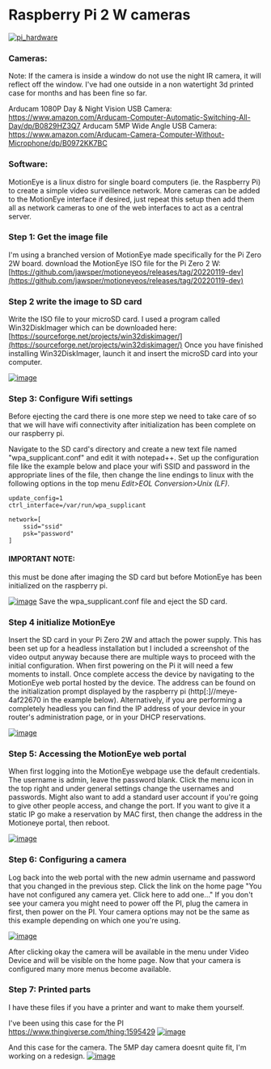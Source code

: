 # Raspberry Pi 2 W cameras

[![pi_hardware](https://user-images.githubusercontent.com/110564012/236584678-bbba299f-493c-4603-8ee0-4370afe01251.png)](https://user-images.githubusercontent.com/110564012/236584678-bbba299f-493c-4603-8ee0-4370afe01251.png)
### Cameras:
Note: If the camera is inside a window do not use the night IR camera, it will reflect off the window. I've had one outside in a non watertight 3d printed case for months and has been fine so far.

Arducam 1080P Day & Night Vision USB Camera: https://www.amazon.com/Arducam-Computer-Automatic-Switching-All-Day/dp/B0829HZ3Q7
Arducam 5MP Wide Angle USB Camera: https://www.amazon.com/Arducam-Camera-Computer-Without-Microphone/dp/B0972KK7BC

### Software:
MotionEye is a linux distro for single board computers (ie. the Raspberry Pi) to create a simple video surveillence network. More cameras can be added to the MotionEye interface if desired, just repeat this setup then add them all as network cameras to one of the web interfaces to act as a central server.

### Step 1: Get the image file
I'm using a branched version of MotionEye made specifically for the Pi Zero 2W board. download the MotionEye ISO file for the Pi Zero 2 W: [https://github.com/jawsper/motioneyeos/releases/tag/20220119-dev](https://github.com/jawsper/motioneyeos/releases/tag/20220119-dev)

### Step 2 write the image to SD card
Write the ISO file to your microSD card. I used a program called Win32DiskImager which can be downloaded here: [https://sourceforge.net/projects/win32diskimager/](https://sourceforge.net/projects/win32diskimager/) Once you have finished installing Win32DiskImager, launch it and insert the microSD card into your computer.

[![image](https://user-images.githubusercontent.com/110564012/235790174-e06137ae-43d0-4eb0-b190-9765d28c2335.png)](https://user-images.githubusercontent.com/110564012/235790174-e06137ae-43d0-4eb0-b190-9765d28c2335.png)

### Step 3: Configure Wifi settings
Before ejecting the card there is one more step we need to take care of so that we will have wifi connectivity after initialization has been complete on our raspberry pi.

Navigate to the SD card's directory and create a new text file named "wpa_supplicant.conf" and edit it with notepad++. Set up the configuration file like the example below and place your wifi SSID and password in the appropriate lines of the file, then change the line endings to linux with the following options in the top menu _Edit>EOL Conversion>Unix (LF)_. 

```
update_config=1
ctrl_interface=/var/run/wpa_supplicant

network=[
	ssid="ssid"
	psk="password"
]
```

#### IMPORTANT NOTE: 
this must be done after imaging the SD card but before MotionEye has been initialized on the raspberry pi.

[![image](https://user-images.githubusercontent.com/110564012/235792381-70a690d5-7b17-4f43-91e8-e47846494abe.png)](https://user-images.githubusercontent.com/110564012/235792381-70a690d5-7b17-4f43-91e8-e47846494abe.png)
Save the wpa_supplicant.conf file and eject the SD card.

### Step 4 initialize MotionEye
Insert the SD card in your Pi Zero 2W and attach the power supply. This has been set up for a headless installation but I included a screenshot of the video output anyway because there are multiple ways to proceed with the initial configuration. When first powering on the Pi it will need a few moments to install. Once complete access the device by navigating to the MotionEye web portal hosted by the device. The address can be found on the initialization prompt displayed by the raspberry pi (http[:]//meye-4af22670 in the example below). Alternatively, if you are performing a completely headless you can find the IP address of your device in your router's administration page, or in your DHCP reservations.

[![image](https://user-images.githubusercontent.com/110564012/235792492-9c87b22b-df60-4e49-bf6f-58b954f0dfca.png)](https://user-images.githubusercontent.com/110564012/235792492-9c87b22b-df60-4e49-bf6f-58b954f0dfca.png)

### Step 5: Accessing the MotionEye web portal
When first logging into the MotionEye webpage use the default credentials. The username is admin, leave the password blank. Click the menu icon in the top right and under general settings change the usernames and passwords. Might also want to add a standard user account if you're going to give other people access, and change the port. If you want to give it a static IP go make a reservation by MAC first, then change the address in the Motioneye portal, then reboot.

[![image](https://user-images.githubusercontent.com/110564012/235792568-f27d5af6-a159-44c1-911f-63c298fb34c9.png)](https://user-images.githubusercontent.com/110564012/235792568-f27d5af6-a159-44c1-911f-63c298fb34c9.png)

### Step 6: Configuring a camera
Log back into the web portal with the new admin username and password that you changed in the previous step. Click the link on the home page "You have not configured any camera yet. Click here to add one…" If you don't see your camera you might need to power off the PI, plug the camera in first, then power on the PI. Your camera options may not be the same as this example depending on which one you're using.

[![image](https://user-images.githubusercontent.com/110564012/235792640-9c050ab1-4e53-46e3-8172-5fdedaeb2182.png)](https://user-images.githubusercontent.com/110564012/235792640-9c050ab1-4e53-46e3-8172-5fdedaeb2182.png)

After clicking okay the camera will be available in the menu under Video Device and will be visible on the home page. Now that your camera is configured many more menus become available.

### Step 7: Printed parts
I have these files if you have a printer and want to make them yourself.

I've been using this case for the PI
https://www.thingiverse.com/thing:1595429
[![image](https://user-images.githubusercontent.com/110564012/236585341-1eb222af-aba4-4b00-bc6e-d2cfa7bb68f9.png)](https://user-images.githubusercontent.com/110564012/236585341-1eb222af-aba4-4b00-bc6e-d2cfa7bb68f9.png)

And this case for the camera. The 5MP day camera doesnt quite fit, I'm working on a redesign.
[![image](https://user-images.githubusercontent.com/110564012/236586575-7bc67fa9-2325-449b-9123-7895821f928e.png)](https://user-images.githubusercontent.com/110564012/236586575-7bc67fa9-2325-449b-9123-7895821f928e.png)

